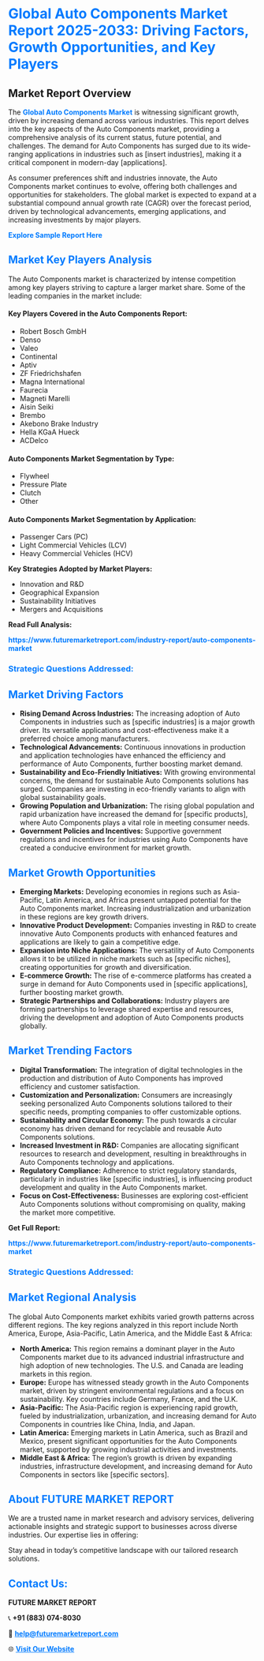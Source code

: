 <h1 style="color: #007BFF;">Global Auto Components Market Report 2025-2033: Driving Factors, Growth Opportunities, and Key Players</h1>

<section id="overview">
<h2>Market Report Overview</h2>
<p>The <a href="https://www.futuremarketreport.com/industry-report/auto-components-market" style="color: #007BFF; text-decoration: none;"><strong>Global Auto Components Market</strong></a> is witnessing significant growth, driven by increasing demand across various industries. This report delves into the key aspects of the Auto Components market, providing a comprehensive analysis of its current status, future potential, and challenges. The demand for Auto Components has surged due to its wide-ranging applications in industries such as [insert industries], making it a critical component in modern-day [applications].</p>
<p>As consumer preferences shift and industries innovate, the Auto Components market continues to evolve, offering both challenges and opportunities for stakeholders. The global market is expected to expand at a substantial compound annual growth rate (CAGR) over the forecast period, driven by technological advancements, emerging applications, and increasing investments by major players.</p>
</section>

<section id="overview">
<p><a href="https://www.futuremarketreport.com/request-sample/reportId=50776" style="color: #007BFF; text-decoration: none;"><strong>Explore Sample Report Here</strong></a></p>
</section>

<section id="key-players">
<h2 style="color: #007BFF;">Market Key Players Analysis</h2>
<p>The Auto Components market is characterized by intense competition among key players striving to capture a larger market share. Some of the leading companies in the market include:</p>
<h4>Key Players Covered in the Auto Components Report:</h4>
<ul><li>Robert Bosch GmbH</li><li>Denso</li><li>Valeo</li><li>Continental</li><li>Aptiv</li><li>ZF Friedrichshafen</li><li>Magna International</li><li>Faurecia</li><li>Magneti Marelli</li><li>Aisin Seiki</li><li>Brembo</li><li>Akebono Brake Industry</li><li>Hella KGaA Hueck</li><li>ACDelco</li></ul>
<h4>Auto Components Market Segmentation by Type:</h4>
<ul><li>Flywheel</li><li>Pressure Plate</li><li>Clutch</li><li>Other</li></ul>

<h4>Auto Components Market Segmentation by Application:</h4>
<ul><li>Passenger Cars (PC)</li><li>Light Commercial Vehicles (LCV)</li><li>Heavy Commercial Vehicles (HCV)</li></ul>
<p><strong>Key Strategies Adopted by Market Players:</strong></p>
<ul>
<li>Innovation and R&D</li>
<li>Geographical Expansion</li>
<li>Sustainability Initiatives</li>
<li>Mergers and Acquisitions</li>
</ul>
</section>

<section>
<p><strong>Read Full Analysis: </strong></p><a href="https://www.futuremarketreport.com/industry-report/auto-components-market" style="color: #007BFF; text-decoration: none;"><strong>https://www.futuremarketreport.com/industry-report/auto-components-market</strong></a>
<h3 style="color: #007BFF;">Strategic Questions Addressed:</h3>
</section>

<section id="driving-factors">
<h2 style="color: #007BFF;">Market Driving Factors</h2>
<ul>
<li><strong>Rising Demand Across Industries:</strong> The increasing adoption of Auto Components in industries such as [specific industries] is a major growth driver. Its versatile applications and cost-effectiveness make it a preferred choice among manufacturers.</li>
<li><strong>Technological Advancements:</strong> Continuous innovations in production and application technologies have enhanced the efficiency and performance of Auto Components, further boosting market demand.</li>
<li><strong>Sustainability and Eco-Friendly Initiatives:</strong> With growing environmental concerns, the demand for sustainable Auto Components solutions has surged. Companies are investing in eco-friendly variants to align with global sustainability goals.</li>
<li><strong>Growing Population and Urbanization:</strong> The rising global population and rapid urbanization have increased the demand for [specific products], where Auto Components plays a vital role in meeting consumer needs.</li>
<li><strong>Government Policies and Incentives:</strong> Supportive government regulations and incentives for industries using Auto Components have created a conducive environment for market growth.</li>
</ul>
</section>

<section id="growth-opportunities">
<h2 style="color: #007BFF;">Market Growth Opportunities</h2>
<ul>
<li><strong>Emerging Markets:</strong> Developing economies in regions such as Asia-Pacific, Latin America, and Africa present untapped potential for the Auto Components market. Increasing industrialization and urbanization in these regions are key growth drivers.</li>
<li><strong>Innovative Product Development:</strong> Companies investing in R&D to create innovative Auto Components products with enhanced features and applications are likely to gain a competitive edge.</li>
<li><strong>Expansion into Niche Applications:</strong> The versatility of Auto Components allows it to be utilized in niche markets such as [specific niches], creating opportunities for growth and diversification.</li>
<li><strong>E-commerce Growth:</strong> The rise of e-commerce platforms has created a surge in demand for Auto Components used in [specific applications], further boosting market growth.</li>
<li><strong>Strategic Partnerships and Collaborations:</strong> Industry players are forming partnerships to leverage shared expertise and resources, driving the development and adoption of Auto Components products globally.</li>
</ul>
</section>

<section id="trending-factors">
<h2 style="color: #007BFF;">Market Trending Factors</h2>
<ul>
<li><strong>Digital Transformation:</strong> The integration of digital technologies in the production and distribution of Auto Components has improved efficiency and customer satisfaction.</li>
<li><strong>Customization and Personalization:</strong> Consumers are increasingly seeking personalized Auto Components solutions tailored to their specific needs, prompting companies to offer customizable options.</li>
<li><strong>Sustainability and Circular Economy:</strong> The push towards a circular economy has driven demand for recyclable and reusable Auto Components solutions.</li>
<li><strong>Increased Investment in R&D:</strong> Companies are allocating significant resources to research and development, resulting in breakthroughs in Auto Components technology and applications.</li>
<li><strong>Regulatory Compliance:</strong> Adherence to strict regulatory standards, particularly in industries like [specific industries], is influencing product development and quality in the Auto Components market.</li>
<li><strong>Focus on Cost-Effectiveness:</strong> Businesses are exploring cost-efficient Auto Components solutions without compromising on quality, making the market more competitive.</li>
</ul>
</section>

<section>
<p><strong>Get Full Report: </strong></p><a href="https://www.futuremarketreport.com/industry-report/auto-components-market" style="color: #007BFF; text-decoration: none;"><strong>https://www.futuremarketreport.com/industry-report/auto-components-market</strong></a>
<h3 style="color: #007BFF;">Strategic Questions Addressed:</h3>
</section>


<section id="regional-analysis">
<h2 style="color: #007BFF;">Market Regional Analysis</h2>
<p>The global Auto Components market exhibits varied growth patterns across different regions. The key regions analyzed in this report include North America, Europe, Asia-Pacific, Latin America, and the Middle East & Africa:</p>
<ul>
<li><strong>North America:</strong> This region remains a dominant player in the Auto Components market due to its advanced industrial infrastructure and high adoption of new technologies. The U.S. and Canada are leading markets in this region.</li>
<li><strong>Europe:</strong> Europe has witnessed steady growth in the Auto Components market, driven by stringent environmental regulations and a focus on sustainability. Key countries include Germany, France, and the U.K.</li>
<li><strong>Asia-Pacific:</strong> The Asia-Pacific region is experiencing rapid growth, fueled by industrialization, urbanization, and increasing demand for Auto Components in countries like China, India, and Japan.</li>
<li><strong>Latin America:</strong> Emerging markets in Latin America, such as Brazil and Mexico, present significant opportunities for the Auto Components market, supported by growing industrial activities and investments.</li>
<li><strong>Middle East & Africa:</strong> The region’s growth is driven by expanding industries, infrastructure development, and increasing demand for Auto Components in sectors like [specific sectors].</li>
</ul>
</section>

<footer>
<h2 style="color: #007BFF;">About FUTURE MARKET REPORT</h2>
<p>We are a trusted name in market research and advisory services, delivering actionable insights and strategic support to businesses across diverse industries. Our expertise lies in offering:</p>

<p>Stay ahead in today’s competitive landscape with our tailored research solutions.</p>

<h2 style="color: #007BFF;">Contact Us:</h2>
<p><strong>FUTURE MARKET REPORT</strong></p>
<p>📞 <strong>+91 (883) 074-8030</strong></p>
<p>📧 <strong><a href="mailto:help@futuremarketreport.com" style="color: #007BFF;">help@futuremarketreport.com</a></strong></p>
<p>🌐 <strong><a href="https://www.futuremarketreport.com/" style="color: #007BFF;">Visit Our Website</a></strong></p>
</footer>